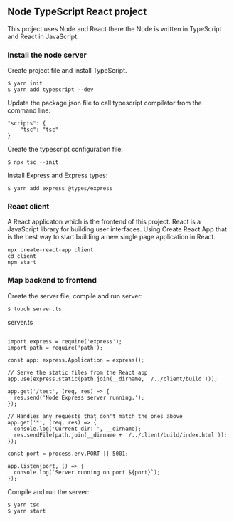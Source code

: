 ## Node TypeScript React project

This project uses Node and React there the Node is written in TypeScript and React in JavaScript.

### Install the node server

Create project file and install TypeScript.

```
$ yarn init
$ yarn add typescript --dev

```

Update the package.json file to call typescript compilator from the command line:

```
"scripts": {
    "tsc": "tsc"
}
```

Create the typescript configuration file:

```
$ npx tsc --init
```

Install Express and Express types:

```
$ yarn add express @types/express
```

### React client

A React applicaton which is the frontend of this project.
React is a JavaScript library for building user interfaces.
Using Create React App that is the best way to start building a new single page application in React.

```
npx create-react-app client
cd client
npm start
```

### Map backend to frontend

Create the server file, compile and run server:

```
$ touch server.ts
```

server.ts

```

import express = require('express');
import path = require('path');

const app: express.Application = express();

// Serve the static files from the React app
app.use(express.static(path.join(__dirname, '/../client/build')));

app.get('/test', (req, res) => {
  res.send('Node Express server running.');
});

// Handles any requests that don't match the ones above
app.get('*', (req, res) => {
  console.log('Current dir: ', __dirname);
  res.sendFile(path.join(__dirname + '/../client/build/index.html'));
});

const port = process.env.PORT || 5001;

app.listen(port, () => {
  console.log(`Server running on port ${port}`);
});

```

Compile and run the server:

```
$ yarn tsc
$ yarn start
```

